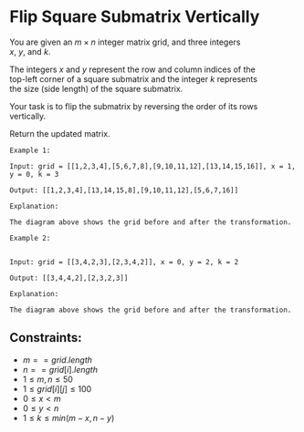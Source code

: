 # Flip Square Submatrix Vertically

You are given an $m \times n$ integer matrix grid, and three integers  
$x$, $y$, and $k$.

The integers $x$ and $y$ represent the row and column indices of the  
top-left corner of a square submatrix and the integer $k$ represents  
the size (side length) of the square submatrix.

Your task is to flip the submatrix by reversing the order of its rows  
vertically.

Return the updated matrix.

 
```
Example 1:

Input: grid = [[1,2,3,4],[5,6,7,8],[9,10,11,12],[13,14,15,16]], x = 1, y = 0, k = 3

Output: [[1,2,3,4],[13,14,15,8],[9,10,11,12],[5,6,7,16]]

Explanation:

The diagram above shows the grid before and after the transformation.
```


```
Example 2:
​​​​​​​

Input: grid = [[3,4,2,3],[2,3,4,2]], x = 0, y = 2, k = 2

Output: [[3,4,4,2],[2,3,2,3]]

Explanation:

The diagram above shows the grid before and after the transformation.
```
 

## Constraints:

* $m == grid.length$
* $n == grid[i].length$
* $1 \le m, n \le 50$
* $1 \le grid[i][j] \le 100$
* $0 \le x < m$
* $0 \le y < n$
* $1 \le k \le min(m - x, n - y)$

